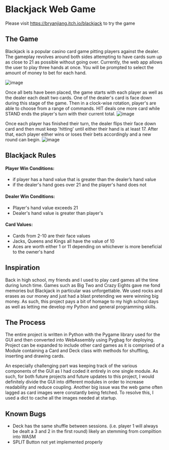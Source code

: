 # Blackjack Web Game
Please visit <https://bryanjiang.itch.io/blackjack> to try the game

## The Game
Blackjack is a popular casino card game pitting players against the dealer. The gameplay revolves around both sides attempting to have cards sum up as close to 21 as possible without going over. Currently, the web app allows the user to play three hands at once. You will be prompted to select the amount of money to bet for each hand. 


![image](https://github.com/BryanJ1ang/Python-Blackjack/assets/134325602/68ec5d57-f168-4a9a-bb8e-030bdbf30ea7)
<br/>

Once all bets have been placed, the game starts with each player as well as the dealer each dealt two cards. One of the dealer's card is face down during this stage of the game. Then in a clock-wise rotation, player's are able to choose from a range of commands. HIT deals one more card while STAND ends the player's turn with their current total. 
![image](https://github.com/BryanJ1ang/Python-Blackjack/assets/134325602/7d97dec0-862d-45b6-8a59-e3c9c18522ab)
<br/>

Once each player has finished their turn, the dealer flips their face down card and then must keep 'hitting' until either their hand is at least 17. After that, each player either wins or loses their bets accordingly and a new round can begin.
![image](https://github.com/BryanJ1ang/Python-Blackjack/assets/134325602/cf9f5968-a89f-4aec-9faa-979890b5594e)
<br/>

## Blackjack Rules
#### Player Win Conditions: 
* if player has  a hand value that is greater than the dealer’s hand value
* if the dealer's hand goes over 21 and the player's hand does not

#### Dealer Win Conditions:
* Player's hand value exceeds 21
* Dealer's hand value is greater than player's

#### Card Values:
* Cards from 2-10 are their face values
* Jacks, Queens and Kings all have the value of 10
* Aces are worth either 1 or 11 depending on whichever is more beneficial to the owner's hand

## Inspiration
Back in high school, my friends and I used to play card games all the time during lunch time. Games such as Big Two and Crazy Eights gave me fond memories but Blackjack in particular was unforgettable.
We used rocks and erases as our money and just had a blast pretending we were winning big money. As such, this project pays a bit of homage to my high school days as well as letting me develop my Python and general programming skills.

## The Process
The entire project is written in Python with the Pygame library used for the GUI and then converted into WebAssembly using Pygbag for deploying. Project can be expanded to
include other card games as it is comprised of a Module containing a Card and Deck class with methods for shuffling, inserting and drawing cards.

An especially challenging part was keeping track of the various components of the GUI as I had coded it entirely in one single module. As such, for both future projects and future updates to this project, I would definitely divide the GUI into different modules in order to increase readability and reduce coupling. Another big issue was the web game often lagged as card images were constantly being fetched. To resolve this, I used a dict to cache all the images needed at startup.

## Known Bugs
* Deck has the same shuffle between sessions. (i.e. player 1 will always be dealt a 3 and 2 in the first round) likely an
  stemming from compiltion into WASM
* SPLIT Button not yet implemented properly

